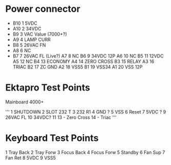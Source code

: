 
# Power connector 

* B10 1   5VDC
* A10 2   34VDC
* B9  3   VAC Value (7000+?)
* A9  4   LAMP CURR
* B8  5   26VAC FN
* A8  6   NC
* B7  7   26VAC FL (Live?)
A7  8   NC
B6  9   34VDC 12P
A6  10  NC
B5  11  12VDC
A5  12  NC
B4  13  ECONOMY
A4  14  ZERO CROSS
B3  15  RELAY
A3  16  TRIAC
B2  17  ZC GND
A2  18  VSS5
B1  19  VSS34
A1  20  VSS 12P


# Ektapro Test Points
Mainboard 4000+

'''
1 SHUTDOWN
2 SLOT 232 T
3 232 R1
4 GND ?
5 VSS
6 Reset
7 5VDC ?
9 26VAC FL 
10 34VDC?
11
13 - Zero Cross
14 - Triac
'''


# Keyboard Test Points

1 Tray Back
2 Tray Forw
3 Focus Back
4 Focus Forw
5 Standby
6 Fan Sup
7 Fan Ret
8 5VDC
9 VSS5
